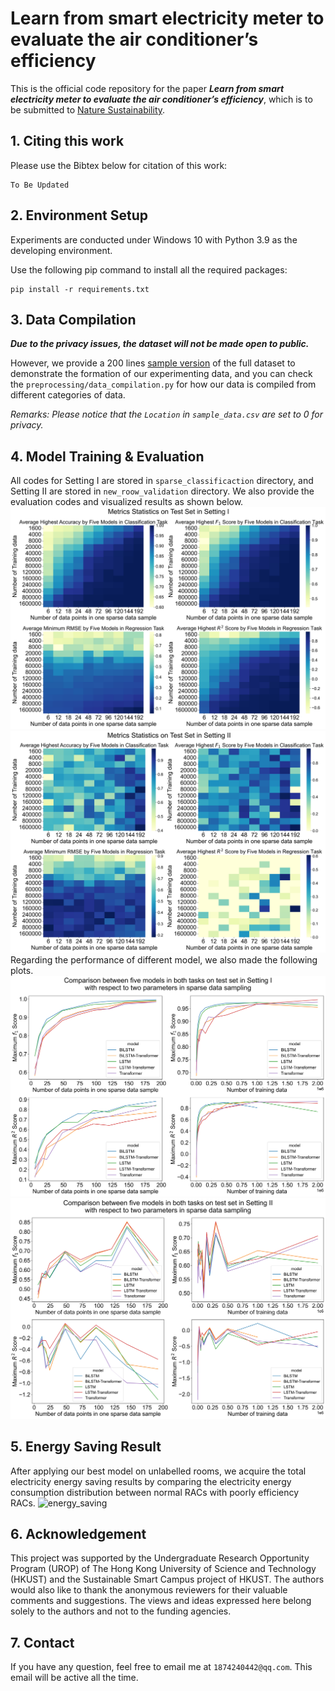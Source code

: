 # Learn from smart electricity meter to evaluate the air conditioner’s efficiency

This is the official code repository for the paper ***Learn from smart electricity meter to evaluate the air
conditioner’s efficiency***, which is to be submitted to [Nature Sustainability](https://www.nature.com/natsustain/).

## 1. Citing this work

Please use the Bibtex below for citation of this work:

```
To Be Updated
```

## 2. Environment Setup

Experiments are conducted under Windows 10 with Python 3.9 as the developing environment.

Use the following pip command to install all the required packages:

```commandline
pip install -r requirements.txt
```

## 3. Data Compilation

***Due to the privacy issues, the dataset will not be made open to public.***

However, we provide a 200
lines [sample version](https://github.com/MighTy-Weaver/SMD4RAC_Detection/blob/main/sample_data.csv) of the
full dataset to demonstrate the formation of our experimenting data, and you can check
the `preprocessing/data_compilation.py` for how our data is compiled from different categories of data.

*Remarks: Please notice that the `Location` in `sample_data.csv` are set to 0 for privacy.*

## 4. Model Training & Evaluation

All codes for Setting I are stored in `sparse_classificaction` directory, and Setting II are stored
in `new_roow_validation` directory. We also provide the evaluation codes and visualized results as shown below.
![setting1](./demo/SettingI_all.jpg)
![setting2](./demo/SettingII_all.jpg)
Regarding the performance of different model, we also made the following plots.
![setting1_model](./demo/SettingI_model.jpg)
![setting2_model](./demo/SettingII_model.jpg)

## 5. Energy Saving Result

After applying our best model on unlabelled rooms, we acquire the total electricity energy saving results by comparing
the electricity energy consumption distribution between normal RACs with poorly efficiency RACs.
![energy_saving](./preprocessing/TOTAL_comparison.png)

## 6. Acknowledgement

This project was supported by the Undergraduate Research Opportunity Program (UROP) of The Hong Kong University of
Science and Technology (HKUST) and the Sustainable Smart Campus project of HKUST. The authors would also like to thank
the anonymous reviewers for their valuable comments and suggestions. The views and ideas expressed here belong solely to
the authors and not to the funding agencies.

## 7. Contact

If you have any question, feel free to email me at `1874240442@qq.com`. This email will be active all the time. 